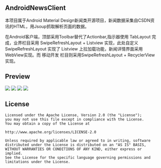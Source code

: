 ## AndroidNewsClient本项目属于Android Material Design新闻类开源项目，新闻数据采集自CSDN资讯的HTML，用Jsoup抓取解析页面的数据。在Android客户端，顶部采用Toolbar替代了Actionbar,指示器使用 TabLayout 完成，业界栏目采用 SwipeRefreshLayout + Listview 实现，此处自定义 SwipeRefreshLayout 实现了 Listview 上拉加载功能，新闻详情界面采用WebView实现。而 移动开发 栏目则采用SwipeRefreshLayout + RecyclerView 实现。## Preview![](https://raw.githubusercontent.com/smartbetter/AndroidNewsClient/master/ScreenShot/Screenshot0.gif)![](https://raw.githubusercontent.com/smartbetter/AndroidNewsClient/master/ScreenShot/Screenshot1.gif)![](https://raw.githubusercontent.com/smartbetter/AndroidNewsClient/master/ScreenShot/Screenshot2.gif)![](https://raw.githubusercontent.com/smartbetter/AndroidNewsClient/master/ScreenShot/Screenshot3.gif)## License        Licensed under the Apache License, Version 2.0 (the "License");    you may not use this file except in compliance with the License.    You may obtain a copy of the License at        http://www.apache.org/licenses/LICENSE-2.0        Unless required by applicable law or agreed to in writing, software    distributed under the License is distributed on an "AS IS" BASIS,    WITHOUT WARRANTIES OR CONDITIONS OF ANY KIND, either express or implied.    See the License for the specific language governing permissions and    limitations under the License.